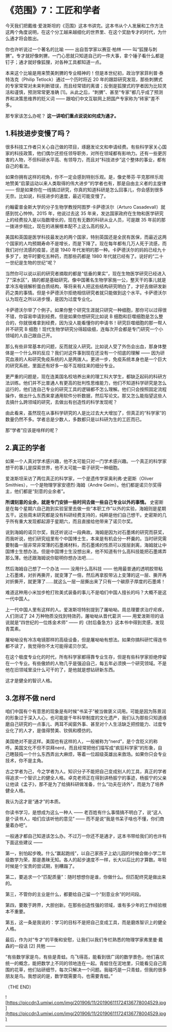 # 《范围》7：工匠和学者

今天我们把戴维·爱泼斯坦的《范围》这本书讲完。这本书从个人发展和工作方法这两个角度说明，在这个分工越来越细化的世界里、在这个奖励专才的时代，为什么通才将会胜出。

你也许听说过一个著名的比喻 —— 出自哲学家以赛亚·柏林 —— 叫“狐狸与刺猬”。专才就好像刺猬，一门心思就只知道自己的一件大事，拿个锤子看什么都是钉子；通才就好像狐狸，对各种工具都知道一点。

本来这个比喻是用来赞美刺猬的专业精神的！但是本世纪初，政治学家菲利普·泰特洛克（Philip Tetlock）通过一个历时将近 20 年的跟踪研究发现，那些刺猬式的专家常常对未来判断错误，而且经常错的离谱；反倒是狐狸式的学者因为比较灵活和谨慎，预测常常更准确 [1]。从此之后，“刺猬”、甚至“专家”都几乎成了预测界和决策思维界的贬义词 —— 跟咱们中文互联网上把国产专家称为“砖家”差不多。

那专家该怎么办呢？ **这一讲咱们重点说说如何成为通才。**

## 1.科技进步变慢了吗？

很多科技工作者只关心自己做的项目，琢磨发论文和申请经费。有些科学家关心国家的科技政策，他们偶尔还担任领导职务，对所在领域都有影响力。还有一些更厉害的人物，不但科研水平高、有领导力，而且对“科技进步”这个整体的事业，都有自己的看法。

如果你拥有这样的视角，你不一定会感到特别乐观。是，像史蒂芬·平克那样乐观地赞美“启蒙运动以来人类取得的伟大进步”的学者也有，那是自由主义者的主旋律 —— 但是如果你在一线搞过研究，你真的知道科研是怎么回事儿，你会感到很多无奈。比如说，科技进步的速度，最近可能变慢了。

约翰霍普金斯大学的分子生物学教授阿图罗·卡萨德沃尔（Arturo Casadevall）就感到忧心忡忡。2015 年，他说过去这 35 年来，发达国家政府在生物和医学研究上的经费投入是以指数增长的，现在有无数的科研从业人员，可是跟 35 年前的那一拨进步相比，现在的进展根本配不上这么高的投入。

美国和英国是医学科技最发达的两个国家，特别英国还是全民有医保，而最近这两个国家的人均预期寿命不是增长，而是下降了。现在每年都有几万人死于流感，而我们对付流感的疫苗，还是 1940 年代发明的那一种。卡萨德沃尔的妈妈已经九十多岁了，她平时要吃五种药，而那些药都是 1980 年代就已经有了。说好的“二十一世纪是生物的世纪”呢？

当然你可以说以前的研究者摘取的都是“低垂的果实”，现在生物医学研究已经进入了“深水区”，搞的都是基础研究。像中国著名生物学家施一公，整天干的事儿就是拿冷冻电镜解析蛋白质结构，等将来有人把这些结构研究明白了，才好去做研发新药之类的事情。但是卡萨德沃尔拒绝相信研究者就只能做到这个水平。卡萨德沃尔认为现在之所以进步慢，是因为过度专业化。

卡萨德沃尔举了个例子。如果你整个研究生涯就只研究一种细胞，那你可以过得很不错，你容易申请到经费。但是如果你想研究比如说 B 细胞和巨噬细胞是怎么整合的，你就很难拿到经费，因为没人能看懂你的申请书！研究巨噬细胞的那一帮人并不研究 B 细胞！现代生物学研究分得超级细，连每次开会都是专门研究一个小领域的人自己跟自己开。

那么有些非常基本的问题，反而就没人研究。比如说人受了外伤会出血，那身体整体是一个什么样的反应？我们对这件事到现在还没有一个彻底的理解 —— 因为研究血液的人和研究免疫系统的人是两拨人。更进一步，免疫系统本身也是一个巨大的研究系统，里面还有好多一般不互相往来的细分专业。

更严重的问题是，现在连美国名校培养出来的理工科大学生，都缺乏起码的科研方法训练。他们并不比普通人有更高的批判性思维能力，他们不知道科学研究是怎么运行的，他们连自己专业的研究工具的逻辑都不怎么理解。他们只会按照固定流程操作，做出什么东西来拿通用软件分析数据，然后写论文。那又怎么能指望这些人去搞什么跨领域的研究，去做出有创造性的科学发现呢？

由此看来，虽然现在从事科学研究的人是比过去大大增加了，但真正的“科学家”的数量仍然不多。学者总是少数人，多数都只是以科研为生的工匠而已。

那“学者”应该是啥样的呢？

## 2.真正的学者

如果一个人真对学术感兴趣，他不太可能只对一门学术感兴趣。一个真正的科学家想干的事儿是探索世界，他不太可能一辈子研究一种细胞。

爱泼斯坦采访了两位真正的科学家，一个是遗传学家奥利弗·史密斯（Oliver Smithies），一个是物理学家安德烈·海姆（Andre Geim）。他们都是诺贝尔奖得主，他们都是“刻意的业余者”。

 **所谓刻意的业余，就是专门安排一些时间去做一些自己专业以外的事情。** 史密斯是在每个星期六自己跑到实验室里去做一些“本职工作”以外的实验，海姆则是星期五干。这些周末研究都是没有科研经费支持的，纯粹是他们自己想干。史密斯的几乎所有重大发现都起源于星期六，而且直接给他带来了诺贝尔奖。

说到海姆的诺贝尔奖，我还听说过一段典故。海姆是因为对石墨烯的研究而获奖，而我听说，他们研究组里有个中国博士生，本来是有机会分一杯羹的。当时研究需要制备一层非常非常薄的石墨烯材料，而石墨烯的性质可以按层剥离，海姆就让中国博士生想办法。但是中国博士生没想出来，他不知道有什么高科技能把石墨烯弄那么薄。他还跟海姆说你聪明你想办法吧……

然后海姆自己想了一个办法 —— 没用什么高科技 —— 他用最普通的透明胶带粘上石墨烯，对折再撕开，就变薄了一倍，然后再拿胶带沾上变薄的这一层、撕开再对折撕开，就更薄了……就这么一层一层撕出来了只有一个碳原子厚度的石墨烯！

难道这种用小米加步枪打败美式装备的事儿不是咱们中国人擅长的吗？大概不是这一代中国人。

上一代中国人里有这样的人。爱泼斯坦特别提到了屠呦呦。周总理要求治疗疟疾，人们测试了 24 万种物质没找到特效药，屠呦呦从晋代葛洪 —— 用爱泼斯坦的话说就是“四世纪的一位炼金术师” —— 的《肘后备急方》这本书中得到灵感，发现青蒿素。

屠呦呦没有冷冻电镜那样的高级设备，但是屠呦呦有想法。如果你搞科研忙得连书都不读了，我觉得你不太可能得诺贝尔奖。

在这个极度专业化的时代，所有科学家都得靠专业生存，但是有些科学家拒绝停留在一个专业。有些傲娇的人物几乎是强迫自己，每五年必须换一个研究领域。不是他在旧领域里没什么可干的了，是他就是想钻研新东西。

这才是健全的智识人格。

## 3.怎样不做 nerd

咱们中国有个有意思的现象是有时候“书呆子”被当做褒义词用。可能是因为陈景润的形象过于深入人心，也可能是千年科举制度的文化遗产，我们认为那些只知道琢磨自己研究的一点事儿、两耳不闻窗外事、甚至对个人生活缺乏把控能力、过度专业化了的人才，是值得赞美、钦佩和模仿的。

美国绝对不是这样。美国也有这样的人，一般被称为“nerd”，是个含贬义的称呼。美国文化不但不崇拜nerd，而且经常把他们描写成“疯狂科学家”的形象，自己瞎鼓捣一个什么东西弄出大麻烦，等着一位超级英雄出来救场。如果你只会专业技术，你不是主角。

古之学者为己，今之学者为人。知识分子不能把自己变成别人的工具，真正的学者得追求一个智识上的健全人格。卓克老师正在得到讲杨振宁的事迹，杨振宁的父亲让他读《孟子》，那不是为了给搞科研做准备，什么“功夫在诗外”，而是为了培养健全人格。

我认为这才是“通才”的本质。

你读书学习，是想成为这么一种人 —— 老百姓有什么事情搞不明白了，说“这人是个读书人，咱们应该听他的意见” —— 而不是说“我是书呆子啥也不懂，你们商量着办吧”。

一般通才都自己知道该怎么办。不过万一你还不是通才，这本书带给我们的也许有下面这些建议 ——

第一，别怕起步晚。什么“赢起跑线”，以自己家孩子上幼儿园的时候会做小学二年级数学为荣，那是愚昧无知。各人的起步速度不一样，长大以后比的才算数。年轻时候是个宝贵的尝试期，别糟蹋了。

第二，要追求一个“匹配质量”：随时想想你是谁，你做什么。但匹配终究是做出来的。

第三，不管你的主业是什么，都要给自己留一个“刻意业余”的时间段。

第四，要敢于跨界，大胆创新。在那些创造性强的领域，谁有多少年的工作经验根本不重要。

第五，这一条是我说的：学习的目标不是把自己变成工具，而是磨炼智识上的健全人格。

最后，作为对“专才”的平衡和安慰，让我们以我们专栏熟悉的物理学家弗里曼·戴森的一段话 [2] 共勉 ——

“有些数学家是鸟，有些是青蛙。鸟飞得高，能看到很广阔的数学景色，他们喜欢统一的概念，能把数学上不同的领地连在一起。青蛙住在泥地里，只能看见自己周围的花草，他们钻研细节，每次只解决一个问题。我碰巧是一只青蛙，但我的很多朋友是鸟。我想说的是，数学既需要鸟，也需要青蛙。”

（THE END）

![https://piccdn3.umiwi.com/img/201906/11/201906111724136778004529.jpg](https://piccdn3.umiwi.com/img/201906/11/201906111724136778004529.jpg)

---
